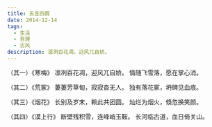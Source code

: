 ```yaml
---
title: 五言四首
date: 2014-12-14
tags:
  - 生活
  - 哲理
  - 古风
description: 凛冽百花凋，迎风兀自娇。
---
```


（其一）《寒梅》
凛冽百花凋，迎风兀自娇。
情随飞雪落，愿在掌心消。

（其二）《荒冢》
萋萋芳草甸，寂寂杳无人。
独有落花冢，坍碑见血痕。

（其三）《烟花》
长别及岁末，赖此共团圆。
灿烂为烟火，倏忽换笑颜。

（其四）《漠上行》
断壁残积雪，连峰峭玉鞍。
长河临古道，血日倚关山。